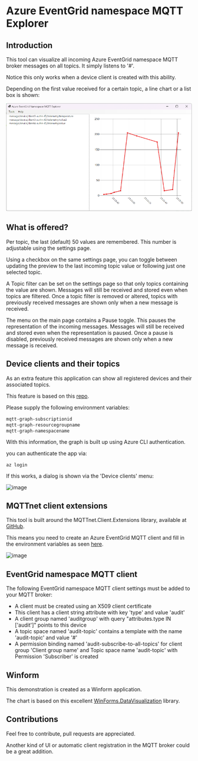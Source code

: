 # Azure EventGrid namespace MQTT Explorer

## Introduction

This tool can visualize all incoming Azure EventGrid namespace MQTT broker messages on all topics. It simply listens to '#'.

Notice this only works when a device client is created with this ability.

Depending on the first value received for a certain topic, a line chart or a list box is shown:

![image](assets/explorer-mainform.png)

## What is offered? 

Per topic, the last (default) 50 values are remembered. This number is adjustable using the settings page.

Using a checkbox on the same settings page, you can toggle between updating the preview to the last incoming topic value or following just one selected topic.

A Topic filter can be set on the settings page so that only topics containing the value are shown. Messages will still be received and stored even when topics are filtered. Once a topic filter is removed or altered, topics with previously received messages are shown only when a new message is received. 

The menu on the main page contains a Pause toggle. This pauses the representation of the incoming messages. Messages will still be received and stored even when the representation is paused. Once a pause is disabled, previously received messages are shown only when a new message is received. 

## Device clients and their topics

As an extra feature this application can show all registered devices and their associated topics.

This feature is based on this [repo](https://github.com/sandervandevelde/MqttBrokerGraphApp). 

Please supply the following environment variables:

```
mqtt-graph-subscriptionid
mqtt-graph-resourcegroupname
mqtt-graph-namespacename
```

With this information, the graph is built up using Azure CLI authentication.

you can authenticate the app via:

```
az login
```

If this works, a dialog is shown via the 'Device clients' menu:

![image](https://github.com/sandervandevelde/MqttAuditApp/assets/694737/176da3c7-ef14-4ac1-946d-56c07760b0e7)


## MQTTnet client extensions

This tool is built around the MQTTnet.Client.Extensions library, available at [GitHub](https://github.com/Azure-Samples/MqttApplicationSamples/tree/main/mqttclients/dotnet).

This means you need to create an Azure EventGrid MQTT client and fill in the environment variables as seen [here](https://github.com/Azure-Samples/MqttApplicationSamples/tree/main/mqttclients).

![image](https://github.com/sandervandevelde/MqttAuditApp/assets/694737/a9d395a4-7f98-454d-bf78-162ede182964)

## EventGrid namespace MQTT client

The following EventGrid namespace MQTT client settings must be added to your MQTT broker:

- A client must be created using an X509 client certificate
- This client has a client string attribute with key 'type' and value 'audit'
- A client group named 'auditgroup' with query "attributes.type IN ['audit']" points to this device
- A topic space named 'audit-topic' contains a template with the name 'audit-topic' and value '#'
- A permission binding named 'audit-subscribe-to-all-topics' for client group 'Client group name' and Topic space name 'audit-topic' with Permission 'Subscriber' is created

## Winform

This demonstration is created as a Winform application.

The chart is based on this excellent [WinForms.DataVisualization](https://github.com/kirsan31/winforms-datavisualization) library.

## Contributions

Feel free to contribute, pull requests are appreciated.

Another kind of UI or automatic client registration in the MQTT broker could be a great addition.
